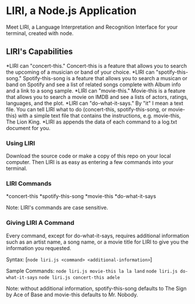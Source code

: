 # LIRI, a Node.js Application
Meet LIRI, a Language Interpretation and Recognition Interface for your terminal, created with node.

## LIRI's Capabilities
*LIRI can "concert-this." Concert-this is a feature that allows you to search the upcoming of a musician or band of your choice.
*LIRI can "spotify-this-song." Spotify-this-song is a feature that allows you to search a musican or band on Spotify and see a list of related songs complete with Album info and a link to a song sample.
*LIRI can "movie-this." Movie-this is a feature that allows you to search a movie on IMDB and see a lists of actors, ratings, languages, and the plot.
*LIRI can "do-what-it-says." By "it" I mean a text file. You can tell LIRI what to do (concert-this, spotify-this-song, or movie-this) with a simple text file that contains the instructions, e.g. movie-this, The Lion King.
*LIRI as appends the data of each command to a log.txt document for you.

### Using LIRI
Download the source code or make a copy of this repo on your local computer. Then LIRI is as easy as entering a few commands into your terminal.

### LIRI Commands
*concert-this
*spotify-this-song
*movie-this
*do-what-it-says

Note: LIRI's commands are case sensitive.

### Giving LIRI A Command
Every command, except for do-what-it-says, requires additional information such as an artist name, a song name, or a movie title for LIRI to give you the information you requested.

Syntax: [`node liri.js <command> <additional-information>`]

Sample Commands: 
`node liri.js movie-this la la land`
`node liri.js do-what-it-says`
`node liri.js concert-this adele`

Note: without additional information, spotify-this-song defaults to The Sign by Ace of Base and movie-this defaults to Mr. Nobody.

